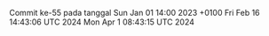 Commit ke-55 pada tanggal Sun Jan 01 14:00 2023 +0100
Fri Feb 16 14:43:06 UTC 2024
Mon Apr  1 08:43:15 UTC 2024
